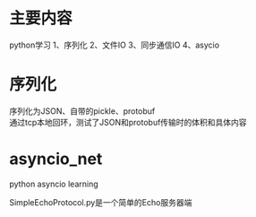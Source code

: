 # 主要内容
python学习
1、序列化
2、文件IO
3、同步通信IO
4、asycio

# 序列化
序列化为JSON、自带的pickle、protobuf  
通过tcp本地回环，测试了JSON和protobuf传输时的体积和具体内容

# asyncio_net
python asyncio learning

SimpleEchoProtocol.py是一个简单的Echo服务器端